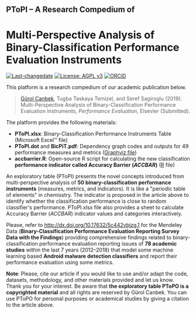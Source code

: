 ## PToPI – A Research Compedium of
# Multi-Perspective Analysis of Binary-Classification Performance Evaluation Instruments

[![Last-changedate](https://img.shields.io/badge/last%20change-2019--06--20-brightgreen.svg)](https://github.com/gurol/ptopi) [![License: AGPL v3](https://img.shields.io/badge/License-AGPL%20v3-blue.svg)](https://www.gnu.org/licenses/agpl-3.0)  [![ORCiD](https://img.shields.io/badge/ORCiD-0000--0002--9337--097X-green.svg)](https://orcid.org/0000-0002-9337-097X)

This platform is a research compedium of our academic publication below.

> [Gürol Canbek](http:gurol.canbek.com/Publications), Tugba Taskaya Temizel, and Seref Sagiroglu (2019). Multi-Perspective Analysis of Binary-Classification Performance Evaluation Instruments, *Performance Evaluation*, Elsevier (Submitted).

The platform provides the following materials:
- **PToPI.xlsx**: Binary-Classification Performance Instruments Table (Microsoft Excel™ file)
- **PToPI.dot** and **BicPiT.pdf**: Dependency graph codes and outputs for 49 performance measures and metrics ([Graphviz file](https://www.graphviz.org))
- **accbarrier.R**: Open-source R script for calculating the new classification **performance indicator called Accuracy Barrier (*ACCBAR*)** ([R](https://www.r-project.org) file)

An exploratory table (PToPI) presents the novel concepts introduced from multi-perspective analysis of **50 binary-classification performance instruments** (measures, metrics, and indicators). It is like a "periodic table of elements" in chemisstry.
The indicator is proposed in the article above to identify whether the classification performance is close to random classifier's performance.
PToPI.xlsx file also provides a sheet to calculate Accuracy Barrier (*ACCBAR*) indicator values and categories interactively.

Please, refer to http://dx.doi.org/10.17632/5c442vbjzg.1 for the Mendeley Data (**Binary-Classification Performance Evaluation Reporting Survey Data with the Findings**) providing comprehensive findings related to binary-classification performance evaluation reporting issues of **78 academic studies** within the last 7 years (2012–2018) that model some machine learning based **Android malware detection classifiers** and report their performance evaluation using some metrics.

**Note**: Please, cite our article if you would like to use and/or adapt the code, datasets, methodology, and other materials provided and let us know. Thank you for your interest. Be aware that **the exploratory table PToPO is a copyrighted material** and all rights are reserved by Gürol Canbek. You can use PToPO for personal purposes or academical studies by giving a citation to the article above.

